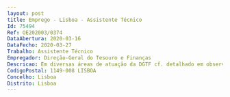 ```yaml
--- 
layout: post
title: Emprego - Lisboa - Assistente Técnico
Id: 75494
Ref: OE202003/0374
DataAbertura: 2020-03-16
DataFecho: 2020-03-27
Trabalho: Assistente Técnico
Empregador: Direção-Geral do Tesouro e Finanças
Descricao: Em diversas áreas de atuação da DGTF cf. detalhado em observações
CodigoPostal: 1149-008 LISBOA
Concelho: Lisboa
Distrito: Lisboa
--- 
```


